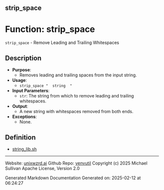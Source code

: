 ## strip_space
# Function: strip_space
`strip_space` - Remove Leading and Trailing Whitespaces
## Description
- **Purpose**: 
  - Removes leading and trailing spaces from the input string.
- **Usage**: 
  - `strip_space "  string  "`
- **Input Parameters**: 
  - `str`: The string from which to remove leading and trailing whitespaces.
- **Output**: 
  - A new string with whitespaces removed from both ends.
- **Exceptions**: 
  - None.

## Definition 

* [string_lib.sh](../string_lib_sh.md)
---

Website: [unixwzrd.ai](https://unixwzrd.ai)
Github Repo: [venvutil](https://github.com/unixwzrd/venvutil)
Copyright (c) 2025 Michael Sullivan
Apache License, Version 2.0

Generated Markdown Documentation
Generated on: 2025-02-12 at 06:24:27
